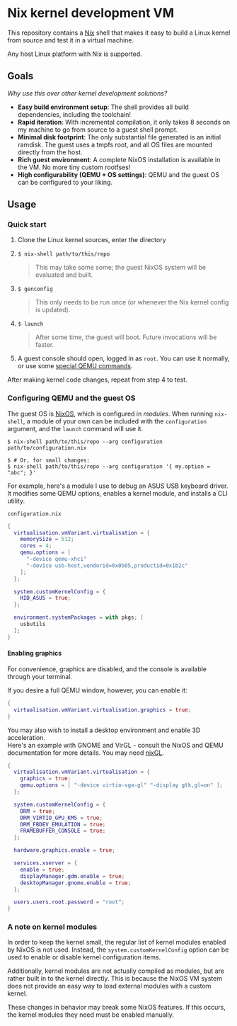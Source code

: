 # Nix kernel development VM

This repository contains a [Nix] shell that makes it easy to build a Linux
kernel from source and test it in a virtual machine.

Any host Linux platform with Nix is supported.

[nix]: https://nixos.org

## Goals

_Why use this over other kernel development solutions?_

- **Easy build environment setup**: The shell provides all build dependencies, including the toolchain!
- **Rapid iteration**: With incremental compilation, it only takes 8 seconds on my machine to go from source to a guest shell prompt.
- **Minimal disk footprint**: The only substantial file generated is an initial ramdisk. The guest uses a tmpfs root, and all OS files are mounted directly from the host.
- **Rich guest environment**: A complete NixOS installation is available in the VM. No more tiny custom rootfses!
- **High configurability (QEMU + OS settings)**: QEMU and the guest OS can be configured to your liking.

## Usage

### Quick start

1. Clone the Linux kernel sources, enter the directory
2. ```console
   $ nix-shell path/to/this/repo
   ```
   > This may take some some; the guest NixOS system will be evaluated and built.
3. ```console
   $ genconfig
   ```
   > This only needs to be run once (or whenever the Nix kernel config is updated).
4. ```console
   $ launch
   ```
   > After some time, the guest will boot. Future invocations will be faster.
5. A guest console should open, logged in as `root`. You can use it normally, or
   use some [special QEMU commands](https://www.qemu.org/docs/master/system/mux-chardev.html).

After making kernel code changes, repeat from step 4 to test.

### Configuring QEMU and the guest OS

The guest OS is [NixOS][nix], which is configured in _modules_. When running
`nix-shell`, a module of your own can be included with the `configuration`
argument, and the `launch` command will use it.

```console
$ nix-shell path/to/this/repo --arg configuration path/to/configuration.nix

$ # Or, for small changes:
$ nix-shell path/to/this/repo --arg configuration '{ my.option = "abc"; }'
```

For example, here's a module I use to debug an ASUS USB keyboard driver. It
modifies some QEMU options, enables a kernel module, and installs a CLI utility.

`configuration.nix`

```nix
{
  virtualisation.vmVariant.virtualisation = {
    memorySize = 512;
    cores = 4;
    qemu.options = [
      "-device qemu-xhci"
      "-device usb-host,vendorid=0x0b05,productid=0x1b2c"
    ];
  };

  system.customKernelConfig = {
    HID_ASUS = true;
  };

  environment.systemPackages = with pkgs; [
    usbutils
  ];
}
```

#### Enabling graphics

For convenience, graphics are disabled, and the console is available through
your terminal.

If you desire a full QEMU window, however, you can enable it:

```nix
{
  virtualisation.vmVariant.virtualisation.graphics = true;
}
```

You may also wish to install a desktop environment and enable 3D acceleration.  
Here's an example with GNOME and VirGL - consult the NixOS and QEMU
documentation for more details. You may need [nixGL](https://github.com/nix-community/nixGL).

```nix
{
  virtualisation.vmVariant.virtualisation = {
    graphics = true;
    qemu.options = [ "-device virtio-vga-gl" "-display gtk,gl=on" ];
  };

  system.customKernelConfig = {
    DRM = true;
    DRM_VIRTIO_GPU_KMS = true;
    DRM_FBDEV_EMULATION = true;
    FRAMEBUFFER_CONSOLE = true;
  };

  hardware.graphics.enable = true;

  services.xserver = {
    enable = true;
    displayManager.gdm.enable = true;
    desktopManager.gnome.enable = true;
  };

  users.users.root.password = "root";
}
```

### A note on kernel modules

In order to keep the kernel small, the regular list of kernel modules enabled by
NixOS is not used. Instead, the `system.customKernelConfig` option can be used
to enable or disable kernel configuration items.

Additionally, kernel modules are not actually compiled as modules, but are
rather built in to the kernel directly. This is because the NixOS VM system does
not provide an easy way to load external modules with a custom kernel.

These changes in behavior may break some NixOS features. If this occurs, the
kernel modules they need must be enabled manually.
